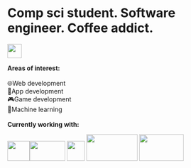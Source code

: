 # Comp sci student. Software engineer. Coffee addict. 
<a href="https://www.linkedin.com/in/callista-aura-vanya/"><img src="https://upload.wikimedia.org/wikipedia/commons/thumb/8/81/LinkedIn_icon.svg/768px-LinkedIn_icon.svg.png" width="32" height="32"> </a>
<!--  <a href="https://www.hackerrank.com/callraV"><img src="https://gitlab.com/uploads/-/system/project/avatar/39393275/hackerrank.jpg" width="32" height="32"></a>
  -->

**Areas of interest:**<br><br>
  🌐Web development<br>
  📱App development<br>
  🎮Game development<br>
  🔢Machine learning<br>
<br>
**Currently working with:**<br>
<!--   <img src="https://upload.wikimedia.org/wikipedia/commons/thumb/6/6a/JavaScript-logo.png/800px-JavaScript-logo.png" width="45" height="45">  -->
  <img src="https://upload.wikimedia.org/wikipedia/commons/thumb/a/a7/React-icon.svg/2300px-React-icon.svg.png" width="50" height="45"><img src="https://upload.wikimedia.org/wikipedia/commons/thumb/d/d9/Node.js_logo.svg/1280px-Node.js_logo.svg.png" width="80" height="45">
  <img src="https://upload.wikimedia.org/wikipedia/commons/thumb/c/c3/Python-logo-notext.svg/172px-Python-logo-notext.svg.png?20220821155029" width="40" height="45">
  <img src="https://miro.medium.com/v2/resize:fit:438/1*0G5zu7CnXdMT9pGbYUTQLQ.png" width="115" height="60">
  <img src="https://store-speedtree-com.exactdn.com/site-assets/uploads/Unity-Logo-White.png?strip=all&lossy=1&quality=73&w=2560&ssl=1" width="100" height="60">
 

 <br>

<!--
**callraV/callraV** is a ✨ _special_ ✨ repository because its `README.md` (this file) appears on your GitHub profile.

Here are some ideas to get you started:

- 🔭 I’m currently working on ...
- 🌱 I’m currently learning ...
- 👯 I’m looking to collaborate on ...
- 🤔 I’m looking for help with ...
- 💬 Ask me about ...
- 📫 How to reach me: ...
- 😄 Pronouns: ...
- ⚡ Fun fact: ...
-->
